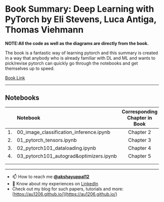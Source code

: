
# Book Summary:  **Deep Learning with PyTorch by  Eli Stevens, Luca Antiga, Thomas Viehmann** 

**NOTE:All the code as well as the diagrams are directly from the book.**


The book is a fantastic way of learning pytorch and this summary is created in a way that anybody who is already familiar with DL and ML and wants to pick/revise pytorch can quickly go through the notebooks and get themselves up to speed.

[Book Link](https://www.manning.com/books/deep-learning-with-pytorch)

---
## Notebooks
| | Notebook | Corresponding Chapter in Book |
| :---: | :--- | :---: | 
|1.|00_image_classification_inference.ipynb|Chapter 2|
|2.|01_pytorch_tensors.ipynb|Chapter 3|
|3.|02_pytorch101_dataloading.ipynb|Chapter 4|
|4.|03_pytorch101_autograd&optimizers.ipynb|Chapter 5|
||||
||||






---

- 📫 How to reach me **[@akshayuppal12](https://twitter.com/akshayuppal12)**
- 📄 Know about my experiences on [LinkedIn](https://www.linkedin.com/in/uppalakshay/)
- Check out my blog for such papers, tutorials and more: [https://au1206.github.io/](https://au1206.github.io/)

